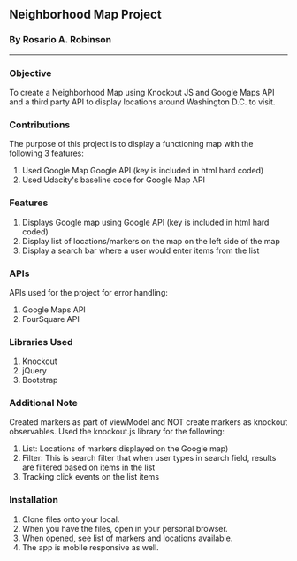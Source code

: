 ## Neighborhood Map Project
### By Rosario A. Robinson
---

### Objective
To create a Neighborhood Map using Knockout JS and Google Maps API and a third party API to display locations around Washington D.C. to visit.

### Contributions
The purpose of this project is to display a functioning map with the following 3 features:
1. Used Google Map Google API (key is included in html hard coded)
2. Used Udacity's baseline code for Google Map API

### Features
1. Displays Google map using Google API (key is included in html hard coded)
2. Display list of locations/markers on the map on the left side of the map
3. Display a search bar where a user would enter items from the list

### APIs
APIs used for the project for error handling:
1. Google Maps API
2. FourSquare API

### Libraries Used
1. Knockout
2. jQuery
3. Bootstrap

### Additional Note
Created markers as part of viewModel and NOT create markers as knockout observables.
Used the knockout.js library for the following:
1. List:  Locations of markers displayed on the Google map)
2. Filter: This is search filter that when user types in search field, results are filtered based on items in the list
3. Tracking click events on the list items

### Installation
1. Clone files onto your local.
2. When you have the files, open in your personal browser.
3. When opened, see list of markers and locations available.
4. The app is mobile responsive as well.
